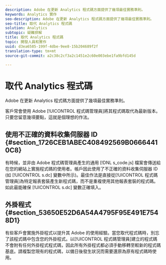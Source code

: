 ```yaml
---
description: Adobe 在更新 Analytics 程式碼方面提供了幾項最佳實務準則。
keywords: Analytics 實作
seo-description: Adobe 在更新 Analytics 程式碼方面提供了幾項最佳實務準則。
seo-title: 取代 Analytics 程式碼
solution: Analytics
subtopic: 疑難排解
title: 取代 Analytics 程式碼
topic: 開發人員和實作
uuid: d3ea6585-199f-4dbe-9ee8-15b204689f2f
translation-type: tm+mt
source-git-commit: a2c38c2cf3a2c1451e2c60e003ebe1fa9bfd145d

---
```



# 取代 Analytics 程式碼

Adobe 在更新 Analytics 程式碼方面提供了幾項最佳實務準則。

客戶常會使用 Adobe [!UICONTROL 程式碼管理員]將其程式碼取代為最新版本。只要您留意幾項要點，這就是個理想的作法。

## 使用不正確的資料收集伺服器 ID {#section_1726CEB1ABEC408492569B06664410C8}

有時候，並非由 Adobe 程式碼管理員產生的通用 [!DNL s_code.js] 檔案會傳送給在您的網站上實施程式碼的使用者。帳戶因此使用了不正確的資料收集伺服器 ID (如 [!UICONTROL s.dc] 變數中所示)。最佳作法是直接從[!UICONTROL 程式碼管理員]為特定報表套裝產生新程式碼，而不是重複使用其他報表套裝的程式碼。如此最能確保 [!UICONTROL s.dc] 變數正確填入。

## 外掛程式 {#section_53650E52D6A54A4795F95E491E7548D1}

有些客戶會實施外掛程式以提升其 Adobe 的使用經驗。當您取代程式碼時，別忘了該程式碼中包含您的外掛程式。以[!UICONTROL 程式碼管理員]建立的程式碼不會附有任何外掛程式程式碼，因此所有外掛程式都必須手動移轉至較新的程式碼基底。請複製您現有的程式碼，以備日後發生狀況而需要還原為原有程式碼時使用。
